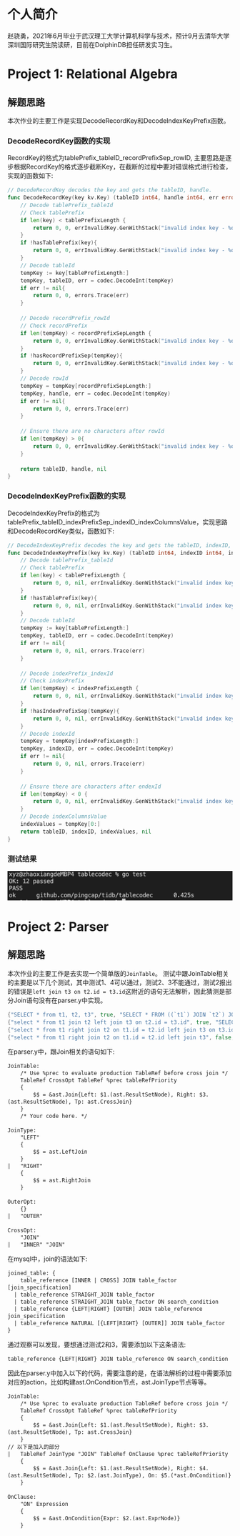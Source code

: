 # 个人简介
赵骁勇，2021年6月毕业于武汉理工大学计算机科学与技术，预计9月去清华大学深圳国际研究生院读研，目前在DolphinDB担任研发实习生。
# Project 1: Relational Algebra
## 解题思路
本次作业的主要工作是实现DecodeRecordKey和DecodeIndexKeyPrefix函数。
### DecodeRecordKey函数的实现
RecordKey的格式为tablePrefix_tableID_recordPrefixSep_rowID, 主要思路是逐步根据RecordKey的格式逐步截断Key，在截断的过程中要对错误格式进行检查，实现的函数如下:
```go
// DecodeRecordKey decodes the key and gets the tableID, handle.
func DecodeRecordKey(key kv.Key) (tableID int64, handle int64, err error) {
	// Decode tablePrefix_tableId
    // Check tablePrefix  
	if len(key) < tablePrefixLength {
		return 0, 0, errInvalidKey.GenWithStack("invalid index key - %q", key)
	}
	if !hasTablePrefix(key){
		return 0, 0, errInvalidKey.GenWithStack("invalid index key - %q", key)
	}
    // Decode tableId
	tempKey := key[tablePrefixLength:]
	tempKey, tableID, err = codec.DecodeInt(tempKey)
	if err != nil{
		return 0, 0, errors.Trace(err)
	}

	// Decode recordPrefix_rowId
    // Check recordPrefix
	if len(tempKey) < recordPrefixSepLength {
		return 0, 0, errInvalidKey.GenWithStack("invalid index key - %q", key)
	}
	if !hasRecordPrefixSep(tempKey){
		return 0, 0, errInvalidKey.GenWithStack("invalid index key - %q", key)
	}
    // Decode rowId
	tempKey = tempKey[recordPrefixSepLength:]
	tempKey, handle, err = codec.DecodeInt(tempKey)
	if err != nil{
		return 0, 0, errors.Trace(err)
	}

    // Ensure there are no characters after rowId
	if len(tempKey) > 0{
		return 0, 0, errInvalidKey.GenWithStack("invalid index key - %q", key)
	}

	return tableID, handle, nil
}
```
### DecodeIndexKeyPrefix函数的实现
DecodeIndexKeyPrefix的格式为tablePrefix_tableID_indexPrefixSep_indexID_indexColumnsValue，实现思路和DecodeRecordKey类似，函数如下:
```Go
// DecodeIndexKeyPrefix decodes the key and gets the tableID, indexID, indexValues.
func DecodeIndexKeyPrefix(key kv.Key) (tableID int64, indexID int64, indexValues []byte, err error) {
	// Decode tablePrefix_tableId
    // Check tablePrefix
	if len(key) < tablePrefixLength {
		return 0, 0, nil, errInvalidKey.GenWithStack("invalid index key - %q", key)
	}
	if !hasTablePrefix(key){
		return 0, 0, nil, errInvalidKey.GenWithStack("invalid index key - %q", key)
	}
    // Decode tableId
	tempKey := key[tablePrefixLength:]
	tempKey, tableID, err = codec.DecodeInt(tempKey)
	if err != nil{
		return 0, 0, nil, errors.Trace(err)
	}

	// Decode indexPrefix_indexId
    // Check indexPrefix
	if len(tempKey) < indexPrefixLength {
		return 0, 0, nil, errInvalidKey.GenWithStack("invalid index key - %q", key)
	}
	if !hasIndexPrefixSep(tempKey){
		return 0, 0, nil, errInvalidKey.GenWithStack("invalid index key - %q", key)
	}
    // Decode indexId
	tempKey = tempKey[indexPrefixLength:]
	tempKey, indexID, err = codec.DecodeInt(tempKey)
	if err != nil{
		return 0, 0, nil, errors.Trace(err)
	}

    // Ensure there are characters after endexId
	if len(tempKey) < 0 {
		return 0, 0, nil, errInvalidKey.GenWithStack("invalid index key - %q", key)
	}
    // Decode indexColumnsValue
	indexValues = tempKey[0:]
	return tableID, indexID, indexValues, nil
}
```

### 测试结果
![img](../img/CA028B50-C14A-4307-B75D-F77AC6E46496.png)

# Project 2: Parser
## 解题思路
本次作业的主要工作是去实现一个简单版的`JoinTable`。
测试中跟JoinTable相关的主要是以下几个测试，其中测试1、4可以通过，测试2、3不能通过，测试2报出的错误是`left join t3 on t2.id = t3.id`这附近的语句无法解析，因此猜测是部分Join语句没有在parser.y中实现。
```go
{"SELECT * from t1, t2, t3", true, "SELECT * FROM ((`t1`) JOIN `t2`) JOIN `t3`"},
{"select * from t1 join t2 left join t3 on t2.id = t3.id", true, "SELECT * FROM (`t1` JOIN `t2`) LEFT JOIN `t3` ON `t2`.`id`=`t3`.`id`"},
{"select * from t1 right join t2 on t1.id = t2.id left join t3 on t3.id = t2.id", true, "SELECT * FROM (`t1` RIGHT JOIN `t2` ON `t1`.`id`=`t2`.`id`) LEFT JOIN `t3` ON `t3`.`id`=`t2`.`id`"},
{"select * from t1 right join t2 on t1.id = t2.id left join t3", false, ""},
```

在parser.y中，跟Join相关的语句如下:
```
JoinTable:
	/* Use %prec to evaluate production TableRef before cross join */
	TableRef CrossOpt TableRef %prec tableRefPriority
	{
		$$ = &ast.Join{Left: $1.(ast.ResultSetNode), Right: $3.(ast.ResultSetNode), Tp: ast.CrossJoin}
	}
	/* Your code here. */

JoinType:
	"LEFT"
	{
		$$ = ast.LeftJoin
	}
|	"RIGHT"
	{
		$$ = ast.RightJoin
	}

OuterOpt:
	{}
|	"OUTER"

CrossOpt:
	"JOIN"
|	"INNER" "JOIN"
```

在mysql中，join的语法如下:
```
joined_table: {
    table_reference [INNER | CROSS] JOIN table_factor [join_specification]
  | table_reference STRAIGHT_JOIN table_factor
  | table_reference STRAIGHT_JOIN table_factor ON search_condition
  | table_reference {LEFT|RIGHT} [OUTER] JOIN table_reference join_specification
  | table_reference NATURAL [{LEFT|RIGHT} [OUTER]] JOIN table_factor
}
```

通过观察可以发现，要想通过测试2和3，需要添加以下这条语法:
```
table_reference {LEFT|RIGHT} JOIN table_reference ON search_condition
```

因此在parser.y中加入以下的代码，需要注意的是，在语法解析的过程中需要添加对应的action，比如构建ast.OnCondition节点，ast.JoinType节点等等。

```
JoinTable:
	/* Use %prec to evaluate production TableRef before cross join */
	TableRef CrossOpt TableRef %prec tableRefPriority
	{
		$$ = &ast.Join{Left: $1.(ast.ResultSetNode), Right: $3.(ast.ResultSetNode), Tp: ast.CrossJoin}
	}
// 以下是加入的部分
|	TableRef JoinType "JOIN" TableRef OnClause %prec tableRefPriority
	{
		$$ = &ast.Join{Left: $1.(ast.ResultSetNode), Right: $4.(ast.ResultSetNode), Tp: $2.(ast.JoinType), On: $5.(*ast.OnCondition)}
	}

OnClause:
	"ON" Expression
	{
		$$ = &ast.OnCondition{Expr: $2.(ast.ExprNode)}
	}
```